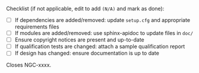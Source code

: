 <!-- Add a description of your change here -->

Checklist (if not applicable, edit to add `(N/A)` and mark as done):

- [ ] If dependencies are added/removed: update ``setup.cfg`` and appropriate requirements files
- [ ] If modules are added/removed: use sphinx-apidoc to update files in ``doc/``
- [ ] Ensure copyright notices are present and up-to-date
- [ ] If qualification tests are changed: attach a sample qualification report
- [ ] If design has changed: ensure documentation is up to date

Closes NGC-xxxx.
